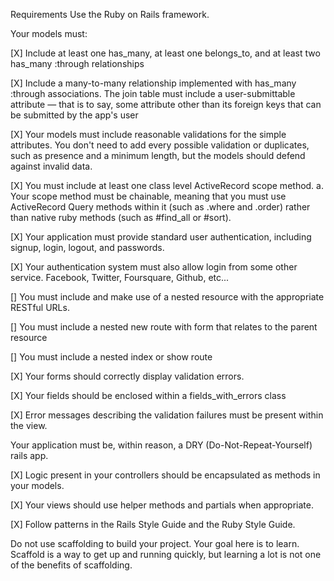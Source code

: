 Requirements
Use the Ruby on Rails framework.

Your models must:

[X] Include at least one has_many, at least one belongs_to, and at least two has_many :through relationships

[X] Include a many-to-many relationship implemented with has_many :through associations. The join table must include a user-submittable attribute — that is to say, some attribute other than its foreign keys that can be submitted by the app's user

[X] Your models must include reasonable validations for the simple attributes. You don't need to add every possible validation or duplicates, such as presence and a minimum length, but the models should defend against invalid data.

[X] You must include at least one class level ActiveRecord scope method. a. Your scope method must be chainable, meaning that you must use ActiveRecord Query methods within it (such as .where and .order) rather than native ruby methods (such as #find_all or #sort).

[X] Your application must provide standard user authentication, including signup, login, logout, and passwords.

[X] Your authentication system must also allow login from some other service. Facebook, Twitter, Foursquare, Github, etc...

[] You must include and make use of a nested resource with the appropriate RESTful URLs.

  [] You must include a nested new route with form that relates to the parent resource

  [] You must include a nested index or show route

[X] Your forms should correctly display validation errors.

  [X] Your fields should be enclosed within a fields_with_errors class

  [X] Error messages describing the validation failures must be present within the view.

Your application must be, within reason, a DRY (Do-Not-Repeat-Yourself) rails app.

  [X] Logic present in your controllers should be encapsulated as methods in your models.

  [X] Your views should use helper methods and partials when appropriate.

  [X] Follow patterns in the Rails Style Guide and the Ruby Style Guide.

Do not use scaffolding to build your project. Your goal here is to learn. Scaffold is a way to get up and running quickly, but learning a lot is not one of the benefits of scaffolding.
